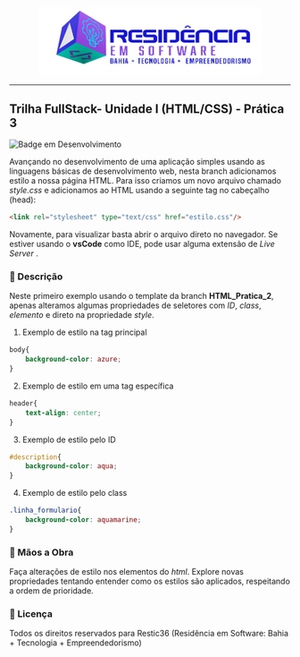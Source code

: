 <div align="center">
<img src="src/images/logo-nav.png" width="400px">
</div>

---

## Trilha FullStack- Unidade I (HTML/CSS) - Prática 3

![Badge em Desenvolvimento](http://img.shields.io/static/v1?label=Linguagem&message=HTML|CSS&color=GREEN&style=for-the-badge)


Avançando no desenvolvimento de uma aplicação simples usando as linguagens básicas de desenvolvimento web, nesta branch adicionamos estilo a nossa página HTML. Para isso criamos um novo arquivo chamado <em>style.css</em> e adicionamos ao HTML usando a seguinte tag no cabeçalho (head):

```html
<link rel="stylesheet" type="text/css" href="estilo.css"/>
```
  
Novamente, para visualizar basta abrir o arquivo direto no navegador. Se estiver usando o <b>vsCode</b> como IDE, pode usar alguma extensão de <em> Live Server </em>.

### :bookmark_tabs: Descrição

Neste primeiro exemplo usando o template da branch <b>HTML_Pratica_2</b>, apenas alteramos algumas propriedades de seletores com <em>ID</em>, <em>class</em>, <em>elemento</em> e direto na propriedade <em>style</em>.

1. Exemplo de estilo na tag principal

```css
body{
    background-color: azure;
}
```

2. Exemplo de estilo em uma tag específica
   
```css
header{
    text-align: center;
}
```

3. Exemplo de estilo pelo ID
   
```css
#description{
    background-color: aqua;    
}
```

4. Exemplo de estilo pelo class
   
```css
.linha_formulario{
    background-color: aquamarine;    
}
```


### :hammer: Mãos a Obra

Faça alterações de estilo nos elementos do <em>html</em>. Explore novas propriedades tentando entender como os estilos são aplicados, respeitando a ordem de prioridade.

### :triangular_flag_on_post: Licença
<p>
Todos os direitos reservados para Restic36 (Residência em Software: Bahia + Tecnologia + Empreendedorismo)
</p>